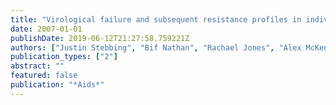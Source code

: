 ```yaml
---
title: "Virological failure and subsequent resistance profiles in individuals exposed to atazanavir"
date: 2007-01-01
publishDate: 2019-06-12T21:27:58.759221Z
authors: ["Justin Stebbing", "Bif Nathan", "Rachael Jones", "Alex McKenna", "Tom Powles", "Mark Bower", "Paul Holmes", "Brian Gazzard", "Mark Nelson"]
publication_types: ["2"]
abstract: ""
featured: false
publication: "*Aids*"
---
```


